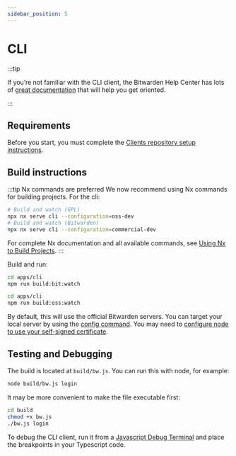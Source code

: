 ```yaml
---
sidebar_position: 5
---
```


# CLI

:::tip

If you’re not familiar with the CLI client, the Bitwarden Help Center has lots of
[great documentation](https://bitwarden.com/help/article/cli/) that will help you get oriented.

:::

## Requirements

Before you start, you must complete the [Clients repository setup instructions](../index.md).

## Build instructions

:::tip Nx commands are preferred We now recommend using Nx commands for building projects. For the
cli:

```bash
# Build and watch (GPL)
npx nx serve cli --configuration=oss-dev
# Build and watch (Bitwarden)
npx nx serve cli --configuration=commercial-dev
```

For complete Nx documentation and all available commands, see
[Using Nx to Build Projects](https://github.com/bitwarden/clients/blob/main/docs/using-nx-to-build-projects.md).
:::

Build and run:

<Bitwarden>

```bash
cd apps/cli
npm run build:bit:watch
```

</Bitwarden>

<Community>

```bash
cd apps/cli
npm run build:oss:watch
```

</Community>

By default, this will use the official Bitwarden servers. You can target your local server by using
the [config command](https://bitwarden.com/help/article/cli/#config). You may need to
[configure node to use your self-signed certificate](https://bitwarden.com/help/article/cli/#using-self-signed-certificates).

## Testing and Debugging

The build is located at `build/bw.js`. You can run this with node, for example:

```bash
node build/bw.js login
```

It may be more convenient to make the file executable first:

```bash
cd build
chmod +x bw.js
./bw.js login
```

To debug the CLI client, run it from a
[Javascript Debug Terminal](https://code.visualstudio.com/docs/nodejs/nodejs-debugging#_javascript-debug-terminal)
and place the breakpoints in your Typescript code.
